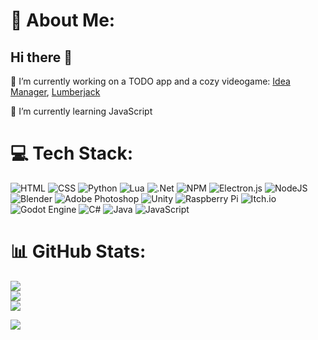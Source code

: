 # 💫 About Me:
## Hi there 👋
🔭 I’m currently working on a TODO app and a cozy videogame: [Idea Manager](https://github.com/Travis-Scooter/Idea-Manager), [Lumberjack](https://github.com/Travis-Scooter/Lumberjack-Game)

🌱 I’m currently learning JavaScript


# 💻 Tech Stack:
![HTML](https://img.shields.io/badge/html5-%23E34F26.svg?style=for-the-badge&logo=html5&logoColor=white) ![CSS](https://img.shields.io/badge/css3-%231572B6.svg?style=for-the-badge&logo=css3&logoColor=white) ![Python](https://img.shields.io/badge/python-3670A0?style=for-the-badge&logo=python&logoColor=ffdd54) ![Lua](https://img.shields.io/badge/lua-%232C2D72.svg?style=for-the-badge&logo=lua&logoColor=white) ![.Net](https://img.shields.io/badge/.NET-5C2D91?style=for-the-badge&logo=.net&logoColor=white) ![NPM](https://img.shields.io/badge/NPM-%23CB3837.svg?style=for-the-badge&logo=npm&logoColor=white) ![Electron.js](https://img.shields.io/badge/Electron-191970?style=for-the-badge&logo=Electron&logoColor=white) ![NodeJS](https://img.shields.io/badge/node.js-6DA55F?style=for-the-badge&logo=node.js&logoColor=white) ![Blender](https://img.shields.io/badge/blender-%23F5792A.svg?style=for-the-badge&logo=blender&logoColor=white) ![Adobe Photoshop](https://img.shields.io/badge/adobe%20photoshop-%2331A8FF.svg?style=for-the-badge&logo=adobe%20photoshop&logoColor=white) ![Unity](https://img.shields.io/badge/unity-%23000000.svg?style=for-the-badge&logo=unity&logoColor=white) ![Raspberry Pi](https://img.shields.io/badge/-Raspberry_Pi-C51A4A?style=for-the-badge&logo=Raspberry-Pi) ![Itch.io](https://img.shields.io/badge/Itch-%23FF0B34.svg?style=for-the-badge&logo=Itch.io&logoColor=white) ![Godot Engine](https://img.shields.io/badge/GODOT-%23FFFFFF.svg?style=for-the-badge&logo=godot-engine) ![C#](https://img.shields.io/badge/c%23-%23239120.svg?style=for-the-badge&logo=csharp&logoColor=white) ![Java](https://img.shields.io/badge/java-%23ED8B00.svg?style=for-the-badge&logo=openjdk&logoColor=white) ![JavaScript](https://img.shields.io/badge/javascript-%23323330.svg?style=for-the-badge&logo=javascript&logoColor=%23F7DF1E)
# 📊 GitHub Stats:
![](http://github-readme-stats-travis-scooters-projects.vercel.app/api?username=Travis-Scooter&show_icons=true&theme=dark&hide_border=false)<br/>
![](https://nirzak-streak-stats.vercel.app/?user=Travis-Scooter&theme=dark&hide_border=false)<br/>
![](http://github-readme-stats-travis-scooters-projects.vercel.app/api/top-langs/?username=Travis-Scooter&theme=dark&hide_border=false&include_all_commits=true&count_private=true&layout=compact)

[![](https://visitcount.itsvg.in/api?id=Travis-Scooter&icon=5&color=9)](https://visitcount.itsvg.in)

<!--### [If you like what you see, buy me a coffee!](https://www.buymeacoffee.com/DaniBoss)
